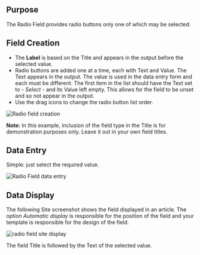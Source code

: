 <!-- Filename: J3.x:Adding_custom_fields/Radio_Field / Display title: Radio Field -->

## Purpose

The Radio Field provides radio buttons only one of which may be selected.

## Field Creation

* The **Label** is based on the Title and appears in the output before the
selected value.
* Radio buttons are added one at a time, each with Text and Value. The Text
appears in the output. The value is used in the data entry form and each must
be different. The first item in the list should have the Text set to
*- Select -* and its Value left empty. This allows for the field to be unset
and so not appear in the output.
* Use the drag icons to change the radio button list order.

![Radio field creation](../../../en/images/fields/fields-radio-edit.png)

**Note:** In this example, inclusion of the field type in the Title is for
demonstration purposes only. Leave it out in your own field titles.

## Data Entry

Simple: just select the required value.

![Radio Field data entry](../../../en/images/fields/fields-radio-data-entry.png)

## Data Display

The following Site screenshot shows the field displayed in an article. The
option *Automatic display* is responsible for the position of the field and
your template is responsible for the design of the field.

![radio field site display](../../../en/images/fields/fields-radio-site.png)

The field Title is followed by the Text of the selected value.
